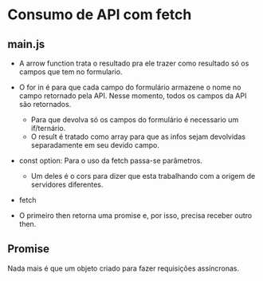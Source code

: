# Consumo de API com fetch 

## main.js

- A arrow function trata o resultado pra ele trazer como resultado só os campos que tem no formulario.

- O for in é para que cada campo do formulário armazene o nome no campo retornado pela API. Nesse momento, todos os campos da API são retornados.
    - Para que devolva só os campos do formulário é necessario um if/ternário.
    - O result é tratado como array para que as infos sejam devolvidas separadamente em seu devido campo.


- const option: Para o uso da fetch passa-se parâmetros. 
  - Um deles é o cors para dizer que esta trabalhando com a origem de servidores diferentes.

- fetch 
 - O primeiro then retorna uma promise e, por isso, precisa receber outro then. 

## Promise 

Nada mais é que um objeto criado para fazer requisições assíncronas.
